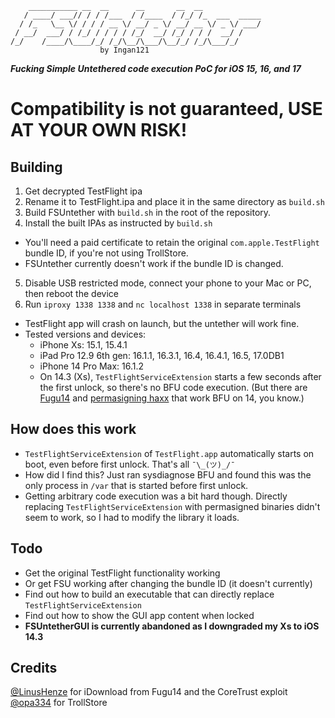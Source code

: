 ```
    ___________ __  __      __       __  __             
   / ____/ ___// / / /___  / /____  / /_/ /_  ___  _____
  / /_   \__ \/ / / / __ \/ __/ _ \/ __/ __ \/ _ \/ ___/
 / __/  ___/ / /_/ / / / / /_/  __/ /_/ / / /  __/ /    
/_/    /____/\____/_/ /_/\__/\___/\__/_/ /_/\___/_/        
                    by Ingan121
```
*__Fucking Simple Untethered code execution PoC for iOS 15, 16, and 17__*
# Compatibility is not guaranteed, USE AT YOUR OWN RISK!
## Building
1. Get decrypted TestFlight ipa
2. Rename it to TestFlight.ipa and place it in the same directory as `build.sh`
3. Build FSUntether with `build.sh` in the root of the repository.
4. Install the built IPAs as instructed by `build.sh`
  * You'll need a paid certificate to retain the original `com.apple.TestFlight` bundle ID, if you're not using TrollStore.
  * FSUntether currently doesn't work if the bundle ID is changed.
5. Disable USB restricted mode, connect your phone to your Mac or PC, then reboot the device 
6. Run `iproxy 1338 1338` and `nc localhost 1338` in separate terminals
* TestFlight app will crash on launch, but the untether will work fine.
* Tested versions and devices:
  * iPhone Xs: 15.1, 15.4.1
  * iPad Pro 12.9 6th gen: 16.1.1, 16.3.1, 16.4, 16.4.1, 16.5, 17.0DB1
  * iPhone 14 Pro Max: 16.1.2
  * On 14.3 (Xs), `TestFlightServiceExtension` starts a few seconds after the first unlock, so there's no BFU code execution. (But there are [Fugu14](https://github.com/LinusHenze/Fugu14) and [permasigning haxx](https://github.com/asdfugil/haxx) that work BFU on 14, you know.)
## How does this work
* `TestFlightServiceExtension` of `TestFlight.app` automatically starts on boot, even before first unlock. That's all `¯\_(ツ)_/¯`
* How did I find this? Just ran sysdiagnose BFU and found this was the only process in `/var` that is started before first unlock.
* Getting arbitrary code execution was a bit hard though. Directly replacing `TestFlightServiceExtension` with permasigned binaries didn't seem to work, so I had to modify the library it loads.

## Todo
* Get the original TestFlight functionality working
* Or get FSU working after changing the bundle ID (it doesn't currently)
* Find out how to build an executable that can directly replace `TestFlightServiceExtension`
* Find out how to show the GUI app content when locked
* **FSUntetherGUI is currently abandoned as I downgraded my Xs to iOS 14.3**

## Credits
[@LinusHenze](https://github.com/LinusHenze) for iDownload from Fugu14 and the CoreTrust exploit<br>
[@opa334](https://github.com/opa334) for TrollStore

